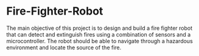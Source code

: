 # Fire-Fighter-Robot
 The main objective of this project is to design and build a fire fighter robot that can detect and extinguish fires using a combination of sensors and a microcontroller. The robot should be able to navigate through a hazardous environment and locate the source of the fire.
